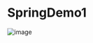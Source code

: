 # SpringDemo1
![image](https://user-images.githubusercontent.com/73872995/157647778-5c6bfe7f-e222-4468-a6a4-7f3ef970ade5.png)
